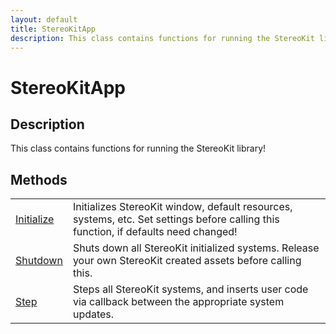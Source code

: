 ```yaml
---
layout: default
title: StereoKitApp
description: This class contains functions for running the StereoKit library!
---
```

# StereoKitApp

## Description
This class contains functions for running the StereoKit library!



## Methods

|  |  |
|--|--|
|[Initialize]({{url}}pages/Reference/StereoKitApp/Initialize.html)|Initializes StereoKit window, default resources, systems, etc. Set settings before calling this function, if defaults need changed!|
|[Shutdown]({{url}}pages/Reference/StereoKitApp/Shutdown.html)|Shuts down all StereoKit initialized systems. Release your own StereoKit created assets before calling this.|
|[Step]({{url}}pages/Reference/StereoKitApp/Step.html)|Steps all StereoKit systems, and inserts user code via callback between the appropriate system updates.|


